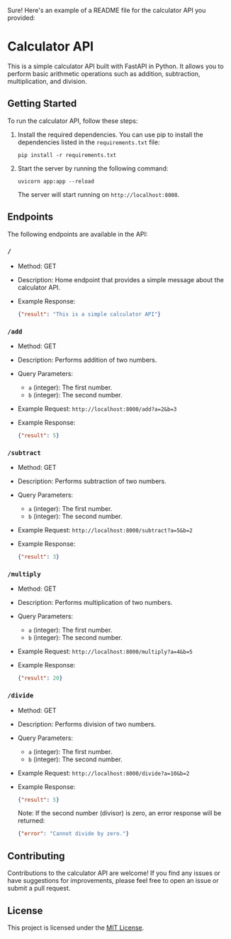 Sure! Here's an example of a README file for the calculator API you provided:

# Calculator API

This is a simple calculator API built with FastAPI in Python. It allows you to perform basic arithmetic operations such as addition, subtraction, multiplication, and division.

## Getting Started

To run the calculator API, follow these steps:

1. Install the required dependencies. You can use pip to install the dependencies listed in the `requirements.txt` file:

   ```shell
   pip install -r requirements.txt
   ```

2. Start the server by running the following command:

   ```shell
   uvicorn app:app --reload
   ```

   The server will start running on `http://localhost:8000`.

## Endpoints

The following endpoints are available in the API:

### `/`

- Method: GET
- Description: Home endpoint that provides a simple message about the calculator API.
- Example Response:

  ```json
  {"result": "This is a simple calculator API"}
  ```

### `/add`

- Method: GET
- Description: Performs addition of two numbers.
- Query Parameters:
  - `a` (integer): The first number.
  - `b` (integer): The second number.
- Example Request: `http://localhost:8000/add?a=2&b=3`
- Example Response:

  ```json
  {"result": 5}
  ```

### `/subtract`

- Method: GET
- Description: Performs subtraction of two numbers.
- Query Parameters:
  - `a` (integer): The first number.
  - `b` (integer): The second number.
- Example Request: `http://localhost:8000/subtract?a=5&b=2`
- Example Response:

  ```json
  {"result": 3}
  ```

### `/multiply`

- Method: GET
- Description: Performs multiplication of two numbers.
- Query Parameters:
  - `a` (integer): The first number.
  - `b` (integer): The second number.
- Example Request: `http://localhost:8000/multiply?a=4&b=5`
- Example Response:

  ```json
  {"result": 20}
  ```

### `/divide`

- Method: GET
- Description: Performs division of two numbers.
- Query Parameters:
  - `a` (integer): The first number.
  - `b` (integer): The second number.
- Example Request: `http://localhost:8000/divide?a=10&b=2`
- Example Response:

  ```json
  {"result": 5}
  ```

  Note: If the second number (divisor) is zero, an error response will be returned:

  ```json
  {"error": "Cannot divide by zero."}
  ```

## Contributing

Contributions to the calculator API are welcome! If you find any issues or have suggestions for improvements, please feel free to open an issue or submit a pull request.

## License

This project is licensed under the [MIT License](LICENSE).